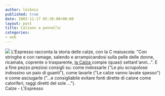 ```yaml
---
author: leibniz
published: true
date: 2003-11-17 05:36:00+00:00
layout: post
title: Calzano a pennello
categories:
- web
---
```

![](http://www.calze.com/tendenze/images/d1pe02tn.gif) L'Espresso racconta la storia delle calze, con la C maiuscola: "Con stringhe e con ramage, salendo e arrampicandosi sulla pelle delle donne, ricamata, coprente o trasparente,  [ la Calza ](http://www.espressonline.it/eol/free/jsp/detail.jsp?idCategory=4821&idContent=349269&m2s=moda)compie (quasi) settant'anni...". E a fine pezzo preziosi consigli su: come indossarle ("Le piu scrupolose indossino un paio di guanti"), come lavarle ("Le calze vanno lavate spesso") e come asciugarle ("...e consigliabile evitare fonti dirette di calore come caloriferi, raggi diretti del sole ...").   
  Calze - L'Espresso
